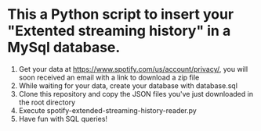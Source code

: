 # This a Python script to insert your "Extented streaming history" in a MySql database.
1. Get your data at https://www.spotify.com/us/account/privacy/, you will soon received an email with a link to download a zip file
2. While waiting for your data, create your database with database.sql
3. Clone this repository and copy the JSON files you've just downloaded in the root directory
4. Execute spotify-extended-streaming-history-reader.py
5. Have fun with SQL queries!